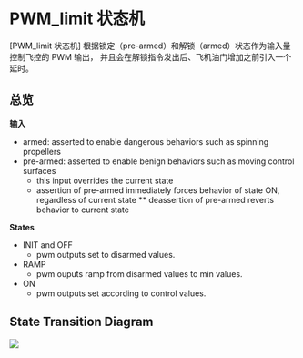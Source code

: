 # PWM_limit 状态机

[PWM_limit 状态机] 根据锁定（pre-armed）和解锁（armed）状态作为输入量控制飞控的 PWM 输出， 并且会在解锁指令发出后、飞机油门增加之前引入一个延时。

## 总览

**输入**

- armed: asserted to enable dangerous behaviors such as spinning propellers
- pre-armed: asserted to enable benign behaviors such as moving control surfaces 
    - this input overrides the current state
    - assertion of pre-armed immediately forces behavior of state ON, regardless of current state ** deassertion of pre-armed reverts behavior to current state

**States**

- INIT and OFF 
    - pwm outputs set to disarmed values.
- RAMP 
    - pwm ouputs ramp from disarmed values to min values.
- ON 
    - pwm outputs set according to control values.

## State Transition Diagram

![](../../assets/diagrams/pwm_limit_state_diagram.png)